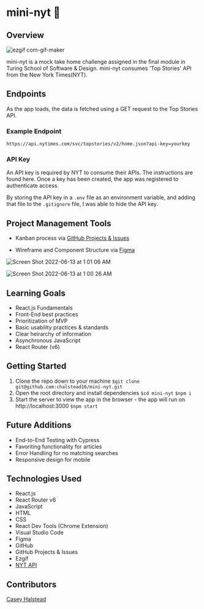 # mini-nyt 📰

## Overview

![ezgif com-gif-maker](https://user-images.githubusercontent.com/91504411/173289622-0ca7b52f-e3a0-4fc6-8f52-5118e6de3080.gif)

mini-nyt is a mock take home challenge assigned in the final module in Turing School of Software & Design. mini-nyt consumes 'Top Stories' API from the New York Times(NYT).

## Endpoints

As the app loads, the data is fetched using a GET request to the Top Stories API.

### Example Endpoint

`https://api.nytimes.com/svc/topstories/v2/home.json?api-key=yourkey`

### API Key

An API key is required by NYT to consume their APIs. The instructions are found here. Once a key has been created, the app was registered to authenticate access.

By storing the API key in a `.env` file as an environment variable, and adding that file to the `.gitignore` file, I was able to hide the API key.

## Project Management Tools

- Kanban process via [GitHub Projects & Issues](https://github.com/chalstead16/mini-nyt/projects/1)

- Wireframe and Component Structure via [Figma](https://www.figma.com/file/CNfudFaYACVvi0yK7T7Lyb/mini-nyt?node-id=0%3A1) 

![Screen Shot 2022-06-13 at 1 01 06 AM](https://user-images.githubusercontent.com/91504411/173289478-861aa866-1f0e-49c8-a642-7cd0fb17e8f2.png)

![Screen Shot 2022-06-13 at 1 00 26 AM](https://user-images.githubusercontent.com/91504411/173289428-932dd89e-d78f-4711-903c-5df21cf60856.png)

## Learning Goals
- React.js Fundamentals
- Front-End best practices
- Prioritization of MVP
- Basic usability practices & standards
- Clear heirarchy of information
- Asynchronous JavaScript
- React Router (v6)

## Getting Started
1. Clone the repo down to your machine
`$git clone git@github.com:chalstead16/mini-nyt.git`
2. Open the root directory and install dependencies
`$cd mini-nyt`
`$npm i`
3. Start the server to view the app in the browser - the app will run on http://localhost:3000
`$npm start`

## Future Additions
- End-to-End Testing with Cypress
- Favoriting functionality for articles
- Error Handling for no matching searches
- Responsive design for mobile

## Technologies Used
- React.js
- React Router v6
- JavaScript
- HTML
- CSS
- React Dev Tools (Chrome Extension)
- Visual Studio Code
- Figma
- GitHub
- GitHub Projects & Issues
- Ezgif
- [NYT API](https://developer.nytimes.com/docs/top-stories-product/1/overview)

## Contributors
[Casey Halstead](https://terminal.turing.edu/alumni/1324-casey-halstead)
